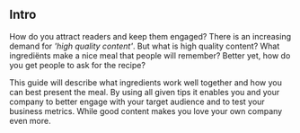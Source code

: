 ## Intro

How do you attract readers and keep them engaged? There is an increasing demand for *'high quality content'*. But what is high quality content? What ingrediënts make a nice meal that people will remember? Better yet, how do you get people to ask for the recipe?

This guide will describe what ingredients work well together and how you can best present the meal. By using all given tips it enables you and your company to better engage with your target audience and to test your business metrics. While good content makes you love your own company even more.
